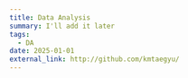 ```yaml
---
title: Data Analysis
summary: I'll add it later
tags:
  - DA
date: 2025-01-01
external_link: http://github.com/kmtaegyu/
---
```

